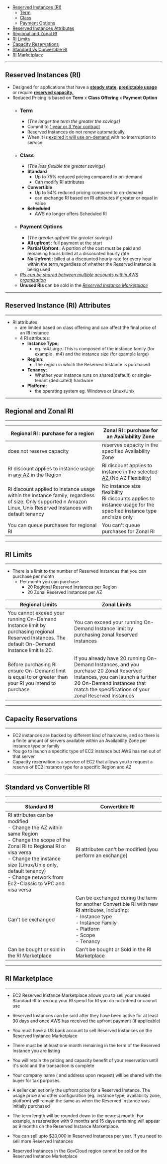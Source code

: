 - [Reserved Instances (RI)](#reserved-instances-ri)
    - [Term](#term)
    - [Class](#class)
    - [Payment Options](#payment-options)
- [Reserved Instances Attributes](#reserved-instance-ri-attributes)
- [Regional and Zonal RI](#regional-and-zonal-ri)
- [RI Limits](#ri-limits)
- [Capacity Reservations](#capacity-reservations)
- [Standard vs Convertible RI](#standard-vs-convertible-ri)
- [RI Marketplace](#ri-marketplace)

---
## Reserved Instances (RI)

- Designed for applications that have a <b><ins> steady state,</ins> <ins> predictable usage</ins> </b> or require <b><ins> reserved capacity.</ins> </b>
- Reduced Pricing is based on <b> Term</b> x <b>Class Offering </b> x <b>Payment Option </b>
    - ### Term
        - <i>{The longer the term the greater the savings}</i>
        - Commit to <ins> 1 year  or 3 Year contract </ins>
        - Reserved Instances do not renew automatically
        - When it is <ins> expired it will use on-demand </ins> with no interruption to service
    - ### Class 
        - <i> {The less flexible the greater savings} </i>
        - <b> Standard </b>
            - Up to 75% reduced pricing compared to on-demand
            - Can modify RI attributes
        - <b> Convertible </b>
            - Up to 54% reduced pricing compared to on-demand
            - can exchange RI based on RI attributes if greater or equal in value
        - <strike> <b> Scheduled </b></strike>
            - AWS no longer offers Scheduled RI
    - ### Payment Options
        - <i> {The greater upfront the greater savings} </i>
        - <b> All upfront </b> : full payment at the start
        - <b> Partial Upfront </b> : A portion of the cost must be paid and remaining hours billed at a discounted hourly rate
        - <b> No Upfront </b> : billed at a discounted hourly rate for every hour within the term,regardless of whether the Reserved Instance is being used
    - <i><ins> RIs can be shared between multiple accounts within AWS organization </ins> </i>
    - <b>Unused RIs </b> can be sold in the <ins><i> Reserved Instance Marketplace</i></ins>

---
## Reserved Instance (RI) Attributes 
--- 
- RI attributes
    - are limited based on class offering and can affect the final price of an RI instance
    - 4 RI attributes:
        - <b>Instance Type:</b>
            - eg. m4.Large. This is composed of the instance family (for example , m4) and the instance size (for example large)
        - <b> Region:</b>
            - The region in which the Reserved Instance is purchased
        - <b>Tenancy:</b>
            - Whether your instance runs on shared(default) or single-tenant (dedicated) hardware
        - <b>Platform:</b>
            - the operating system eg. Windows or Linux/Unix

---
## Regional and Zonal RI
---
| Regional RI : purchase for a region                         | Zonal RI : purchase for an Availability Zone                                       |
| ----------------------------------------------------------- | ---------------------------------------------------------------------------------- |
| does not reserve capacity | reserves capacity in the specified Availability Zone |
| RI discount applies to instance usage in <ins> any AZ</ins> in the Region | RI discount applies to instance in the <ins> selected AZ </ins> (No AZ Flexibility) |
| Ri discount applied to instance usage within the instance family, regardless of size. Only supported n Amazon Linux, Unix Reserved Instances with default tenancy | No instance size flexibility </br>  Ri discounts applies to instance usage for the specified instance type and size only </br>  |
| You can queue purchases for regional RI  | You can't queue purchases for Zonal RI | 

---
## RI Limits 
---
- There is a limit to the number of Reserved Instances that you can purchase per month
    - Per month you can purchase
        - 20 Regional Reserved Instances per Region
        - 20 Zonal Reserved Instances per AZ

| Regional Limits | Zonal Limits | 
| --------------- | ------------ |
| You cannot exceed your running On-Demand Instance limit by purchasing regional Reserved Instances. The default On-Demand Instance limit is 20.  | You can exceed your running On-Demand Instance limit by purchasing zonal Reserved Instances| 
| Before purchasing RI ensure On-Demand limit is equal to or greater than your RI you intend to purchase | If you already have 20 running On-Demand Instances, and you purchase 20 Zonal Reserved Instances, you can launch a further 20 On-Demand Instances that match the specifications of your zonal Reserved Instances |

---
## Capacity Reservations 
---
- EC2 instances are backed by different kind of hardware, and so there is a finite amount of servers available within an Availability Zone per instance type or family 
- You go to launch a specific type of EC2 instance but AWS has ran out of that server
- Capacity reservation is a service of EC2 that allows you to request a reserve of EC2 instance type for a specific Region and AZ

---
## Standard vs Convertible RI
---

| Standard  RI | Convertible RI |
| ------------ | -------------- |
| RI attributes can be modified </br> -  Change the AZ within same Region </br> - Change the scope of the Zonal RI to Regional RI or visa versa </br> - Change the instance size (Linux/Unix only, default tenancy) </br> - Change network from Ec2-Classic to VPC and visa versa | RI attributes can't be modified (you perform an exchange) |
| Can't be exchanged | Can be exchanged during the term for another Convertible RI with new RI attributes, including: </br> - Instance type </br> - Instance Family </br> - Platform </br> - Scope </br> - Tenancy |
| Can be bought or sold in the RI Marketplace | Can't be bought or Sold in the RI Marketplace |

---
## RI Marketplace
---
- EC2 Reserved Instance Marketplace allows you to sell your unused Standard RI to recoup your RI spend for RI you do not intend or cannot use 

- Reserved Instances can be sold after they have been active for at least 30 days and once AWS has received the upfront payment (if applicable)
- You must have a US bank account to sell Reserved Instances on the Reserved Instance Marketplace
- There must be at least one month remaining in the term of the Reserved Instance you are listing
- You will retain the pricing and capacity benefit of your reservation until it's sold and the transaction is complete 
- Your company name ( and address upon request) will be shared with the buyer for tax purposes.
- A seller can set only the upfront price for a Reserved Instance. The usage price and other configuration (eg. instance type, availability zone, platform) will remain the same as when the Reserved Instance was initially purchased 
-  The term length will be rounded down to the nearest month. For example, a reservation with 9 months and 15 days remaining will appear as 9 months on the Reserved Instance Marketplace.
- You can sell upto $20,000 in Reserved Instances per year. If you need to sell more Reserved Instances
- Reserved Instances in the GovCloud region cannot be sold on the Reserved Instance Marketplace

